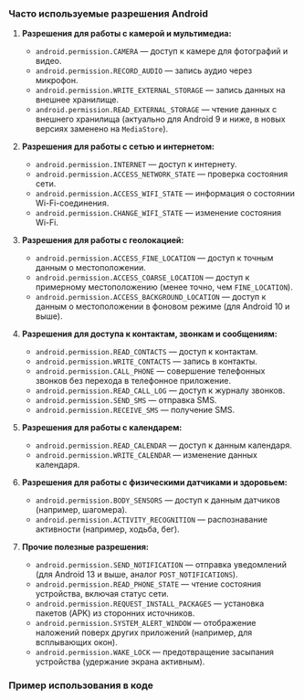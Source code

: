 ### Часто используемые разрешения Android

1. **Разрешения для работы с камерой и мультимедиа:**
    
    - `android.permission.CAMERA` — доступ к камере для фотографий и видео.
    - `android.permission.RECORD_AUDIO` — запись аудио через микрофон.
    - `android.permission.WRITE_EXTERNAL_STORAGE` — запись данных на внешнее хранилище.
    - `android.permission.READ_EXTERNAL_STORAGE` — чтение данных с внешнего хранилища (актуально для Android 9 и ниже, в новых версиях заменено на `MediaStore`).
2. **Разрешения для работы с сетью и интернетом:**
    
    - `android.permission.INTERNET` — доступ к интернету.
    - `android.permission.ACCESS_NETWORK_STATE` — проверка состояния сети.
    - `android.permission.ACCESS_WIFI_STATE` — информация о состоянии Wi-Fi-соединения.
    - `android.permission.CHANGE_WIFI_STATE` — изменение состояния Wi-Fi.
3. **Разрешения для работы с геолокацией:**
    
    - `android.permission.ACCESS_FINE_LOCATION` — доступ к точным данным о местоположении.
    - `android.permission.ACCESS_COARSE_LOCATION` — доступ к примерному местоположению (менее точно, чем `FINE_LOCATION`).
    - `android.permission.ACCESS_BACKGROUND_LOCATION` — доступ к данным о местоположении в фоновом режиме (для Android 10 и выше).
4. **Разрешения для доступа к контактам, звонкам и сообщениям:**
    
    - `android.permission.READ_CONTACTS` — доступ к контактам.
    - `android.permission.WRITE_CONTACTS` — запись в контакты.
    - `android.permission.CALL_PHONE` — совершение телефонных звонков без перехода в телефонное приложение.
    - `android.permission.READ_CALL_LOG` — доступ к журналу звонков.
    - `android.permission.SEND_SMS` — отправка SMS.
    - `android.permission.RECEIVE_SMS` — получение SMS.
5. **Разрешения для работы с календарем:**
    
    - `android.permission.READ_CALENDAR` — доступ к данным календаря.
    - `android.permission.WRITE_CALENDAR` — изменение данных календаря.
6. **Разрешения для работы с физическими датчиками и здоровьем:**
    
    - `android.permission.BODY_SENSORS` — доступ к данным датчиков (например, шагомера).
    - `android.permission.ACTIVITY_RECOGNITION` — распознавание активности (например, ходьба, бег).
7. **Прочие полезные разрешения:**
    
    - `android.permission.SEND_NOTIFICATION` — отправка уведомлений (для Android 13 и выше, аналог `POST_NOTIFICATIONS`).
    - `android.permission.READ_PHONE_STATE` — чтение состояния устройства, включая статус сети.
    - `android.permission.REQUEST_INSTALL_PACKAGES` — установка пакетов (APK) из сторонних источников.
    - `android.permission.SYSTEM_ALERT_WINDOW` — отображение наложений поверх других приложений (например, для всплывающих окон).
    - `android.permission.WAKE_LOCK` — предотвращение засыпания устройства (удержание экрана активным).

### Пример использования в коде